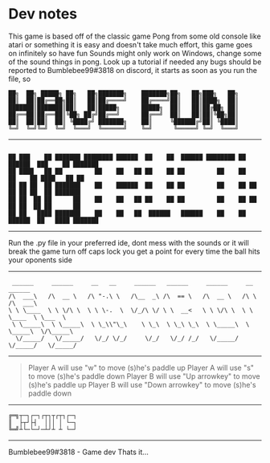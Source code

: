 # Dev notes
This game is based off of the classic game Pong from some old console like atari or something
it is easy and doesn't take much effort, this game goes on infinitely so have fun
Sounds might only work on Windows, change some of the sound things in pong. Look up a tutorial if needed
any bugs should be reported to Bumblebee99#3818 on discord,
it starts as soon as you run the file, so

```
██╗  ██╗ █████╗ ██╗   ██╗███████╗    ███████╗██╗   ██╗███╗   ██╗
██║  ██║██╔══██╗██║   ██║██╔════╝    ██╔════╝██║   ██║████╗  ██║
███████║███████║██║   ██║█████╗      █████╗  ██║   ██║██╔██╗ ██║
██╔══██║██╔══██║╚██╗ ██╔╝██╔══╝      ██╔══╝  ██║   ██║██║╚██╗██║
██║  ██║██║  ██║ ╚████╔╝ ███████╗    ██║     ╚██████╔╝██║ ╚████║
╚═╝  ╚═╝╚═╝  ╚═╝  ╚═══╝  ╚══════╝    ╚═╝      ╚═════╝ ╚═╝  ╚═══╝
```                                                               

----------------------------------------------------------------------------------------------------------------

```

██ ███    ██ ███████ ████████ ██████  ██    ██  ██████ ████████ ██  ██████  ███    ██ ███████ 
██ ████   ██ ██         ██    ██   ██ ██    ██ ██         ██    ██ ██    ██ ████   ██ ██      
██ ██ ██  ██ ███████    ██    ██████  ██    ██ ██         ██    ██ ██    ██ ██ ██  ██ ███████ 
██ ██  ██ ██      ██    ██    ██   ██ ██    ██ ██         ██    ██ ██    ██ ██  ██ ██      ██ 
██ ██   ████ ███████    ██    ██   ██  ██████   ██████    ██    ██  ██████  ██   ████ ███████ 
```

----------------------------------------------------------------------------------------------------------------

Run the .py file in your preferred ide,
dont mess with the sounds or it will break the game
turn off caps lock
you get a point for every time the ball hits your oponents side

----------------------------------------------------------------------------------------------------------------

```
 ______     ______     __   __     ______   ______     ______     __         ______    
/\  ___\   /\  __ \   /\ "-.\ \   /\__  _\ /\  == \   /\  __ \   /\ \       /\  ___\   
\ \ \____  \ \ \/\ \  \ \ \-.  \  \/_/\ \/ \ \  __<   \ \ \/\ \  \ \ \____  \ \___  \  
 \ \_____\  \ \_____\  \ \_\\"\_\    \ \_\  \ \_\ \_\  \ \_____\  \ \_____\  \/\_____\ 
  \/_____/   \/_____/   \/_/ \/_/     \/_/   \/_/ /_/   \/_____/   \/_____/   \/_____/ 
```                                                                                       

----------------------------------------------------------------------------------------------------------------

> Player A will use "w" to move (s)he's paddle up
> Player A will use "s" to move (s)he's paddle down
> Player B will use "Up arrowkey" to move (s)he's paddle up
> Player B will use "Down arrowkey" to move (s)he's paddle down

----------------------------------------------------------------------------------------------------------------

```
╔═╗┬─┐┌─┐┌┬┐┬┌┬┐┌─┐
║  ├┬┘├┤  │││ │ └─┐
╚═╝┴└─└─┘─┴┘┴ ┴ └─┘
```

----------------------------------------------------------------------------------------------------------------

Bumblebee99#3818 - Game dev
Thats it...
